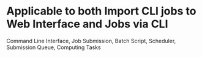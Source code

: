 # Applicable to both Import CLI jobs to Web Interface and Jobs via CLI

Command Line Interface,
Job Submission,
Batch Script,
Scheduler,
Submission Queue,
Computing Tasks
